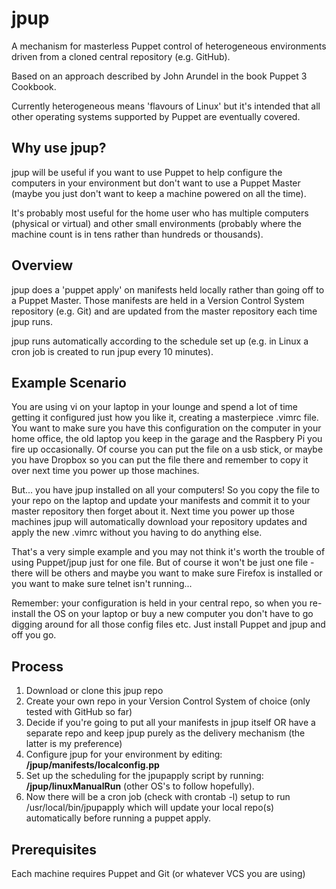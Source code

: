 # jpup
A mechanism for masterless Puppet control of heterogeneous environments
driven from a cloned central repository (e.g. GitHub).

Based on an approach described by John Arundel in the book Puppet 3 Cookbook.

Currently heterogeneous means 'flavours of Linux' but it's intended that all
other operating systems supported by Puppet are eventually covered.

## Why use jpup?
jpup will be useful if you want to use Puppet to help configure the computers
in your environment but don't want to use a Puppet Master (maybe you just don't
want to keep a machine powered on all the time). 

It's probably most useful for the home user who has multiple computers 
(physical or virtual) and other small environments (probably where the machine
count is in tens rather than hundreds or thousands).

## Overview
jpup does a 'puppet apply' on manifests held locally rather than going off to
a Puppet Master. Those manifests are held in a Version Control System
repository (e.g. Git) and are updated from the master repository each time jpup 
runs. 

jpup runs automatically according to the schedule set up (e.g. in Linux
a cron job is created to run jpup every 10 minutes).

## Example Scenario
You are using vi on your laptop in your lounge and spend a lot of time getting 
it configured just how you like it, creating a masterpiece .vimrc file.
You want to make sure you have this configuration on the computer in your home
office, the old laptop you keep in the garage and the Raspbery Pi you fire up
occasionally.  Of course you can put the file on a usb stick, or maybe you have 
Dropbox so you can put the file there and remember to copy it over next time 
you power up those machines.

But... you have jpup installed on all your computers!  So you copy the file to
your repo on the laptop and update your manifests and commit it to your master 
repository then forget about it.  Next time you power up those machines jpup will 
automatically download your repository updates and apply the new .vimrc without
you having to do anything else.

That's a very simple example and you may not think it's worth the trouble of using
Puppet/jpup just for one file.  But of course it won't be just one file - there
will be others and maybe you want to make sure Firefox is installed or you want
to make sure telnet isn't running...

Remember: your configuration is held in your central repo, so when you re-install
the OS on your laptop or buy a new computer you don't have to go digging around
for all those config files etc. Just install Puppet and jpup and off you go.

## Process 
1.  Download or clone this jpup repo
2.  Create your own repo in your Version Control System of choice (only tested 
    with GitHub so far)
3.  Decide if you're going to put all your manifests in jpup itself OR have
    a separate repo and keep jpup purely as the delivery mechanism (the latter
    is my preference)
4.  Configure jpup for your environment by editing:
    **/jpup/manifests/localconfig.pp**
5.  Set up the scheduling for the jpupapply script by running:
    **/jpup/linuxManualRun** (other OS's to follow hopefully).
6.  Now there will be a cron job (check with crontab -l) setup to run 
    /usr/local/bin/jpupapply which will update your local repo(s) automatically
    before running a puppet apply.

## Prerequisites
Each machine requires Puppet and Git (or whatever VCS you are using)

